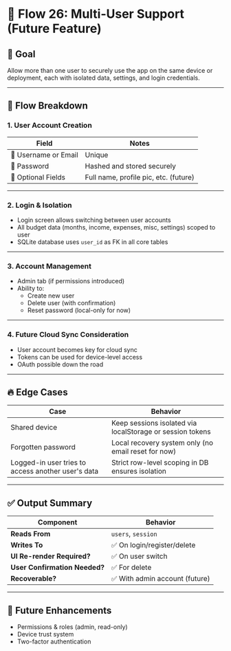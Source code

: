 # 👥 Flow 26: Multi-User Support (Future Feature)

## 🧠 Goal

Allow more than one user to securely use the app on the same device or deployment, each with isolated data, settings, and login credentials.

---

## 🔄 Flow Breakdown

### 1. User Account Creation

| Field | Notes |
|-------|-------|
| 👤 Username or Email | Unique |
| 🔐 Password | Hashed and stored securely |
| 📝 Optional Fields | Full name, profile pic, etc. (future) |

---

### 2. Login & Isolation

- Login screen allows switching between user accounts
- All budget data (months, income, expenses, misc, settings) scoped to user
- SQLite database uses `user_id` as FK in all core tables

---

### 3. Account Management

- Admin tab (if permissions introduced)
- Ability to:
  - Create new user
  - Delete user (with confirmation)
  - Reset password (local-only for now)

---

### 4. Future Cloud Sync Consideration

- User account becomes key for cloud sync
- Tokens can be used for device-level access
- OAuth possible down the road

---

## 🔥 Edge Cases

| Case | Behavior |
|------|----------|
| Shared device | Keep sessions isolated via localStorage or session tokens |
| Forgotten password | Local recovery system only (no email reset for now) |
| Logged-in user tries to access another user's data | Strict row-level scoping in DB ensures isolation |

---

## ✅ Output Summary

| Component | Behavior |
|----------|----------|
| **Reads From** | `users`, `session` |
| **Writes To** | ✅ On login/register/delete |
| **UI Re-render Required?** | ✅ On user switch |
| **User Confirmation Needed?** | ✅ For delete |
| **Recoverable?** | ✅ With admin account (future) |

---

## 🔮 Future Enhancements

- Permissions & roles (admin, read-only)
- Device trust system
- Two-factor authentication